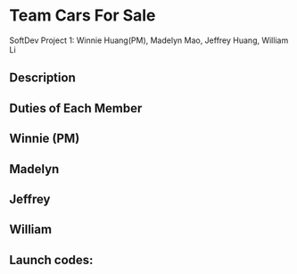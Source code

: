 # Team Cars For Sale
SoftDev Project 1: Winnie Huang(PM), Madelyn Mao, Jeffrey Huang, William Li

## Description


## Duties of Each Member
Winnie (PM) 
  - 

Madelyn 
  - 

Jeffrey  
  - 

William  
  - 

## Launch codes:
